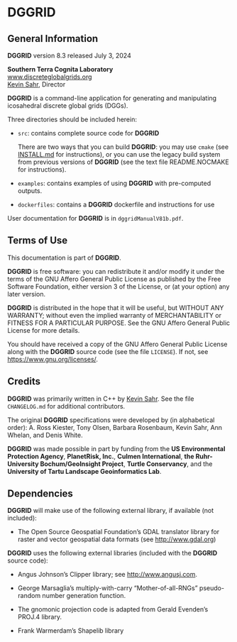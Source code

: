 # __DGGRID__

## General Information

__DGGRID__ version 8.3 released July 3, 2024

__Southern Terra Cognita Laboratory__  
www.discreteglobalgrids.org  
[Kevin Sahr](http://www.linkedin.com/in/Kevin-Sahr), Director

__DGGRID__ is a command-line application for generating and manipulating
icosahedral discrete global grids (DGGs).

Three directories should be included herein:

- `src`: contains complete source code for __DGGRID__

   There are two ways that you can build __DGGRID__: you may use `cmake`
   (see [INSTALL.md](INSTALL.md) for instructions),
   or you can use the legacy build system from previous versions of __DGGRID__
   (see the text file README.NOCMAKE for instructions).

- `examples`: contains examples of using __DGGRID__ with pre-computed outputs.

- `dockerfiles`: contains a __DGGRID__ dockerfile and instructions for use

User documentation for __DGGRID__ is in `dggridManualV81b.pdf`.

## Terms of Use

This documentation is part of __DGGRID__.

__DGGRID__ is free software: you can redistribute it and/or modify it under the terms of the GNU Affero General Public License as published by the Free Software Foundation, either version 3 of the License, or (at your option) any later version.

__DGGRID__ is distributed in the hope that it will be useful, but WITHOUT ANY WARRANTY; without even the implied warranty of MERCHANTABILITY or FITNESS FOR A PARTICULAR PURPOSE.  See the GNU Affero General Public License for more details.

You should have received a copy of the GNU Affero General Public License along with the __DGGRID__ source code (see the file `LICENSE`).  If not, see <https://www.gnu.org/licenses/>.

## Credits

__DGGRID__ was primarily written in C++ by [Kevin Sahr](http://www.linkedin.com/in/Kevin-Sahr). See the file `CHANGELOG.md` for additional contributors.

The original __DGGRID__ specifications were developed by (in alphabetical order):
A. Ross Kiester, Tony Olsen, Barbara Rosenbaum, Kevin Sahr, Ann Whelan, and
Denis White.

__DGGRID__ was made possible in part by funding from the __US Environmental Protection Agency__, __PlanetRisk, Inc.__, __Culmen International__, __the Ruhr-University Bochum/GeoInsight Project__, __Turtle Conservancy__, and the __University of Tartu Landscape Geoinformatics Lab__.

## Dependencies

__DGGRID__ will make use of the following external library, if available (not included):

- The Open Source Geospatial Foundation’s GDAL translator library for raster and vector geospatial data formats (see http://www.gdal.org)

__DGGRID__ uses the following external libraries (included with the __DGGRID__ source
code):

- Angus Johnson’s Clipper library; see http://www.angusj.com.

- George Marsaglia’s multiply-with-carry “Mother-of-all-RNGs” pseudo-random number generation function.

- The gnomonic projection code is adapted from Gerald Evenden’s PROJ.4 library.

- Frank Warmerdam’s Shapelib library
